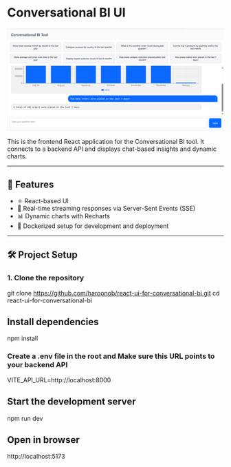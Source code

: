 # Conversational BI UI

![Preview](https://raw.githubusercontent.com/haroonob/react-ui-for-conversational-bi/main/src/assets/mainpage.png)

This is the frontend React application for the Conversational BI tool. It connects to a backend API and displays chat-based insights and dynamic charts.

---

## 🚀 Features

- ⚛️ React-based UI
- 🔁 Real-time streaming responses via Server-Sent Events (SSE)
- 📊 Dynamic charts with Recharts
- 🐳 Dockerized setup for development and deployment

---

## 🛠 Project Setup

### 1. Clone the repository
git clone https://github.com/haroonob/react-ui-for-conversational-bi.git
cd react-ui-for-conversational-bi
## Install dependencies
npm install
### Create a .env file in the root and Make sure this URL points to your backend API
VITE_API_URL=http://localhost:8000 
## Start the development server
npm run dev
## Open in browser
http://localhost:5173
